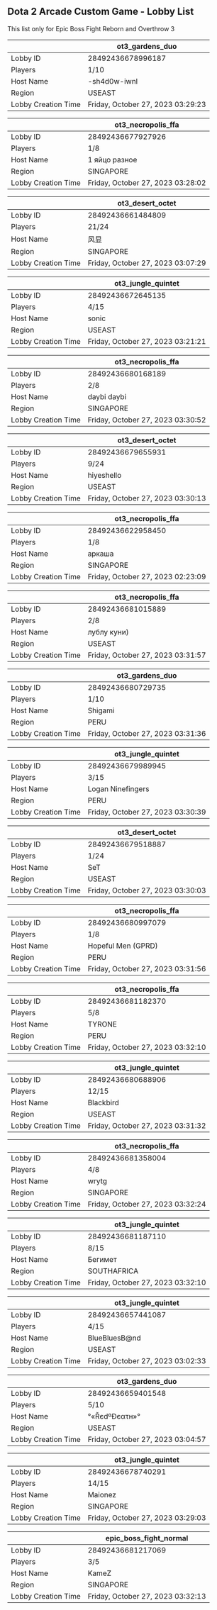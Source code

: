 ## Dota 2 Arcade Custom Game - Lobby List

This list only for Epic Boss Fight Reborn and Overthrow 3

|  | ot3_gardens_duo |
| ------ | ------ |
| Lobby ID | 28492436678996187 |
| Players | 1/10 |
| Host Name | -sh4d0w-iwnl |
| Region | USEAST |
| Lobby Creation Time | Friday, October 27, 2023 03:29:23 |


|  | ot3_necropolis_ffa |
| ------ | ------ |
| Lobby ID | 28492436677927926 |
| Players | 1/8 |
| Host Name | 1 яйцо разное |
| Region | SINGAPORE |
| Lobby Creation Time | Friday, October 27, 2023 03:28:02 |


|  | ot3_desert_octet |
| ------ | ------ |
| Lobby ID | 28492436661484809 |
| Players | 21/24 |
| Host Name | 风显 |
| Region | SINGAPORE |
| Lobby Creation Time | Friday, October 27, 2023 03:07:29 |


|  | ot3_jungle_quintet |
| ------ | ------ |
| Lobby ID | 28492436672645135 |
| Players | 4/15 |
| Host Name | sonic |
| Region | USEAST |
| Lobby Creation Time | Friday, October 27, 2023 03:21:21 |


|  | ot3_necropolis_ffa |
| ------ | ------ |
| Lobby ID | 28492436680168189 |
| Players | 2/8 |
| Host Name | daybi daybi |
| Region | SINGAPORE |
| Lobby Creation Time | Friday, October 27, 2023 03:30:52 |


|  | ot3_desert_octet |
| ------ | ------ |
| Lobby ID | 28492436679655931 |
| Players | 9/24 |
| Host Name | hiyeshello |
| Region | USEAST |
| Lobby Creation Time | Friday, October 27, 2023 03:30:13 |


|  | ot3_necropolis_ffa |
| ------ | ------ |
| Lobby ID | 28492436622958450 |
| Players | 1/8 |
| Host Name | аркаша |
| Region | SINGAPORE |
| Lobby Creation Time | Friday, October 27, 2023 02:23:09 |


|  | ot3_necropolis_ffa |
| ------ | ------ |
| Lobby ID | 28492436681015889 |
| Players | 2/8 |
| Host Name | лублу куни) |
| Region | USEAST |
| Lobby Creation Time | Friday, October 27, 2023 03:31:57 |


|  | ot3_gardens_duo |
| ------ | ------ |
| Lobby ID | 28492436680729735 |
| Players | 1/10 |
| Host Name | Shigami |
| Region | PERU |
| Lobby Creation Time | Friday, October 27, 2023 03:31:36 |


|  | ot3_jungle_quintet |
| ------ | ------ |
| Lobby ID | 28492436679989945 |
| Players | 3/15 |
| Host Name | Logan Ninefingers |
| Region | PERU |
| Lobby Creation Time | Friday, October 27, 2023 03:30:39 |


|  | ot3_desert_octet |
| ------ | ------ |
| Lobby ID | 28492436679518887 |
| Players | 1/24 |
| Host Name | SeT |
| Region | USEAST |
| Lobby Creation Time | Friday, October 27, 2023 03:30:03 |


|  | ot3_necropolis_ffa |
| ------ | ------ |
| Lobby ID | 28492436680997079 |
| Players | 1/8 |
| Host Name | Hopeful Men (GPRD) |
| Region | PERU |
| Lobby Creation Time | Friday, October 27, 2023 03:31:56 |


|  | ot3_necropolis_ffa |
| ------ | ------ |
| Lobby ID | 28492436681182370 |
| Players | 5/8 |
| Host Name | TYRONE |
| Region | PERU |
| Lobby Creation Time | Friday, October 27, 2023 03:32:10 |


|  | ot3_jungle_quintet |
| ------ | ------ |
| Lobby ID | 28492436680688906 |
| Players | 12/15 |
| Host Name | Blackbird |
| Region | USEAST |
| Lobby Creation Time | Friday, October 27, 2023 03:31:32 |


|  | ot3_necropolis_ffa |
| ------ | ------ |
| Lobby ID | 28492436681358004 |
| Players | 4/8 |
| Host Name | wrytg |
| Region | SINGAPORE |
| Lobby Creation Time | Friday, October 27, 2023 03:32:24 |


|  | ot3_jungle_quintet |
| ------ | ------ |
| Lobby ID | 28492436681187110 |
| Players | 8/15 |
| Host Name | Бегимет |
| Region | SOUTHAFRICA |
| Lobby Creation Time | Friday, October 27, 2023 03:32:10 |


|  | ot3_jungle_quintet |
| ------ | ------ |
| Lobby ID | 28492436657441087 |
| Players | 4/15 |
| Host Name | BlueBluesB@nd |
| Region | USEAST |
| Lobby Creation Time | Friday, October 27, 2023 03:02:33 |


|  | ot3_gardens_duo |
| ------ | ------ |
| Lobby ID | 28492436659401548 |
| Players | 5/10 |
| Host Name | °«ŘєdºÐєατн»° |
| Region | USEAST |
| Lobby Creation Time | Friday, October 27, 2023 03:04:57 |


|  | ot3_jungle_quintet |
| ------ | ------ |
| Lobby ID | 28492436678740291 |
| Players | 14/15 |
| Host Name | Maionez |
| Region | SINGAPORE |
| Lobby Creation Time | Friday, October 27, 2023 03:29:03 |


|  | epic_boss_fight_normal |
| ------ | ------ |
| Lobby ID | 28492436681217069 |
| Players | 3/5 |
| Host Name | KameZ |
| Region | SINGAPORE |
| Lobby Creation Time | Friday, October 27, 2023 03:32:13 |


